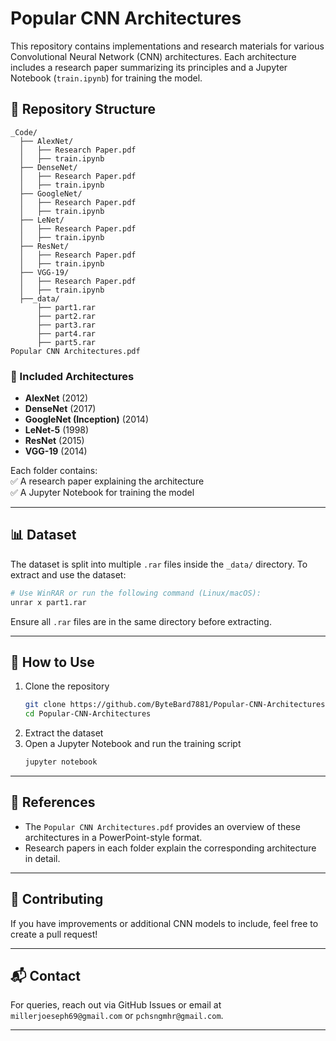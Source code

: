 # Popular CNN Architectures

This repository contains implementations and research materials for various Convolutional Neural Network (CNN) architectures. Each architecture includes a research paper summarizing its principles and a Jupyter Notebook (`train.ipynb`) for training the model.

## 📂 Repository Structure

```
_Code/
  ├── AlexNet/
  │   ├── Research Paper.pdf
  │   ├── train.ipynb
  ├── DenseNet/
  │   ├── Research Paper.pdf
  │   ├── train.ipynb
  ├── GoogleNet/
  │   ├── Research Paper.pdf
  │   ├── train.ipynb
  ├── LeNet/
  │   ├── Research Paper.pdf
  │   ├── train.ipynb
  ├── ResNet/
  │   ├── Research Paper.pdf
  │   ├── train.ipynb
  ├── VGG-19/
  │   ├── Research Paper.pdf
  │   ├── train.ipynb
  ├──_data/
      ├── part1.rar
      ├── part2.rar
      ├── part3.rar
      ├── part4.rar
      ├── part5.rar
Popular CNN Architectures.pdf
```

### 📌 Included Architectures

- **AlexNet** (2012)
- **DenseNet** (2017)
- **GoogleNet (Inception)** (2014)
- **LeNet-5** (1998)
- **ResNet** (2015)
- **VGG-19** (2014)

Each folder contains:  
✅ A research paper explaining the architecture  
✅ A Jupyter Notebook for training the model

---

## 📊 Dataset

The dataset is split into multiple `.rar` files inside the `_data/` directory. To extract and use the dataset:

```sh
# Use WinRAR or run the following command (Linux/macOS):
unrar x part1.rar
```

Ensure all `.rar` files are in the same directory before extracting.

---

## 🚀 How to Use

1. Clone the repository
   ```sh
   git clone https://github.com/ByteBard7881/Popular-CNN-Architectures.git
   cd Popular-CNN-Architectures
   ```
2. Extract the dataset
3. Open a Jupyter Notebook and run the training script
   ```sh
   jupyter notebook
   ```

---

## 📜 References

- The `Popular CNN Architectures.pdf` provides an overview of these architectures in a PowerPoint-style format.
- Research papers in each folder explain the corresponding architecture in detail.

---

## 🤝 Contributing

If you have improvements or additional CNN models to include, feel free to create a pull request!

---

## 📬 Contact

For queries, reach out via GitHub Issues or email at `millerjoeseph69@gmail.com` or `pchsngmhr@gmail.com`.

---
